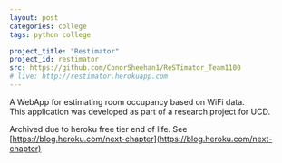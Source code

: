 ```yaml
---
layout: post
categories: college
tags: python college

project_title: "Restimator"
project_id: restimator
src: https://github.com/ConorSheehan1/ReSTimator_Team1100
# live: http://restimator.herokuapp.com
---
```


A WebApp for estimating room occupancy based on WiFi data.  
This application was developed as part of a research project for UCD.  

Archived due to heroku free tier end of life. See [https://blog.heroku.com/next-chapter](https://blog.heroku.com/next-chapter)
